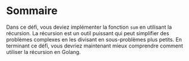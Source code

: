 # Sommaire

Dans ce défi, vous deviez implémenter la fonction `sum` en utilisant la récursion. La récursion est un outil puissant qui peut simplifier des problèmes complexes en les divisant en sous-problèmes plus petits. En terminant ce défi, vous devriez maintenant mieux comprendre comment utiliser la récursion en Golang.
